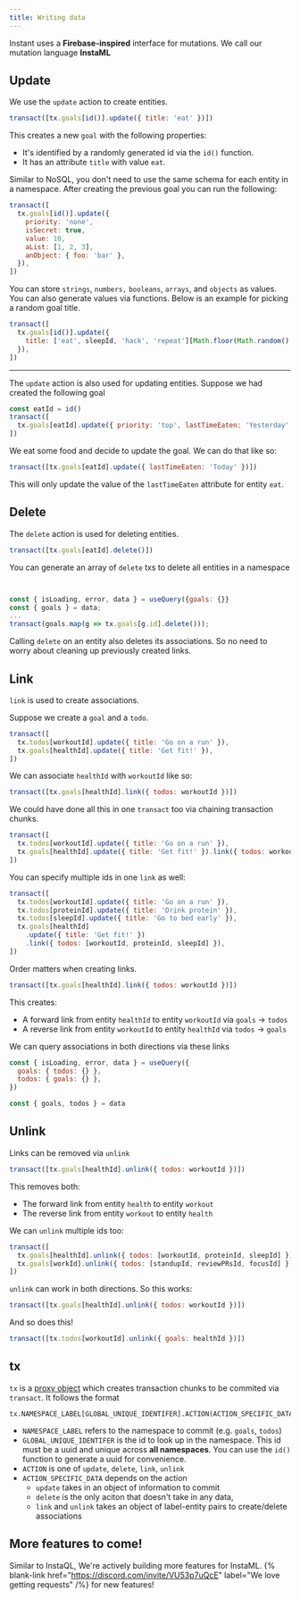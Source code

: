```yaml
---
title: Writing data
---
```


Instant uses a **Firebase-inspired** interface for mutations. We call our mutation language **InstaML**

## Update

We use the `update` action to create entities.

```javascript
transact([tx.goals[id()].update({ title: 'eat' })])
```

This creates a new `goal` with the following properties:

- It's identified by a randomly generated id via the `id()` function.
- It has an attribute `title` with value `eat`.

Similar to NoSQL, you don't need to use the same schema for each entity in a namespace. After creating the previous goal you can run the following:

```javascript
transact([
  tx.goals[id()].update({
    priority: 'none',
    isSecret: true,
    value: 10,
    aList: [1, 2, 3],
    anObject: { foo: 'bar' },
  }),
])
```

You can store `strings`, `numbers,` `booleans`, `arrays`, and `objects` as values. You can also generate values via functions. Below is an example for picking a random goal title.

```javascript
transact([
  tx.goals[id()].update({
    title: ['eat', sleepId, 'hack', 'repeat'][Math.floor(Math.random() * 4)],
  }),
])
```

---

The `update` action is also used for updating entities. Suppose we had created the following goal

```javascript
const eatId = id()
transact([
  tx.goals[eatId].update({ priority: 'top', lastTimeEaten: 'Yesterday' }),
])
```

We eat some food and decide to update the goal. We can do that like so:

```javascript
transact([tx.goals[eatId].update({ lastTimeEaten: 'Today' })])
```

This will only update the value of the `lastTimeEaten` attribute for entity `eat`.

## Delete

The `delete` action is used for deleting entities.

```javascript
transact([tx.goals[eatId].delete()])
```

You can generate an array of `delete` txs to delete all entities in a namespace

```javascript


const { isLoading, error, data } = useQuery({goals: {}}
const { goals } = data;
...
transact(goals.map(g => tx.goals[g.id].delete()));
```

Calling `delete` on an entity also deletes its associations. So no need to worry about cleaning up previously created links.

## Link

`link` is used to create associations.

Suppose we create a `goal` and a `todo`.

```javascript
transact([
  tx.todos[workoutId].update({ title: 'Go on a run' }),
  tx.goals[healthId].update({ title: 'Get fit!' }),
])
```

We can associate `healthId` with `workoutId` like so:

```javascript
transact([tx.goals[healthId].link({ todos: workoutId })])
```

We could have done all this in one `transact` too via chaining transaction chunks.

```javascript
transact([
  tx.todos[workoutId].update({ title: 'Go on a run' }),
  tx.goals[healthId].update({ title: 'Get fit!' }).link({ todos: workoutId }),
])
```

You can specify multiple ids in one `link` as well:

```javascript
transact([
  tx.todos[workoutId].update({ title: 'Go on a run' }),
  tx.todos[proteinId].update({ title: 'Drink protein' }),
  tx.todos[sleepId].update({ title: 'Go to bed early' }),
  tx.goals[healthId]
    .update({ title: 'Get fit!' })
    .link({ todos: [workoutId, proteinId, sleepId] }),
])
```

Order matters when creating links.

```javascript
transact([tx.goals[healthId].link({ todos: workoutId })])
```

This creates:

- A forward link from entity `healthId` to entity `workoutId` via `goals` -> `todos`
- A reverse link from entity `workoutId` to entity `healthId` via `todos` -> `goals`

We can query associations in both directions via these links

```javascript
const { isLoading, error, data } = useQuery({
  goals: { todos: {} },
  todos: { goals: {} },
})

const { goals, todos } = data
```

## Unlink

Links can be removed via `unlink`

```javascript
transact([tx.goals[healthId].unlink({ todos: workoutId })])
```

This removes both:

- The forward link from entity `health` to entity `workout`
- The reverse link from entity `workout` to entity `health`

We can `unlink` multiple ids too:

```javascript
transact([
  tx.goals[healthId].unlink({ todos: [workoutId, proteinId, sleepId] }),
  tx.goals[workId].unlink({ todos: [standupId, reviewPRsId, focusId] }),
])
```

`unlink` can work in both directions. So this works:

```javascript
transact([tx.goals[healthId].unlink({ todos: workoutId })])
```

And so does this!

```javascript
transact([tx.todos[workoutId].unlink({ goals: healthId })])
```

## tx

`tx` is a [proxy object](https://developer.mozilla.org/en-US/docs/Web/JavaScript/Reference/Global_Objects/Proxy) which creates transaction chunks to be commited via `transact`. It follows the format

```
tx.NAMESPACE_LABEL[GLOBAL_UNIQUE_IDENTIFER].ACTION(ACTION_SPECIFIC_DATA)
```

- `NAMESPACE_LABEL` refers to the namespace to commit (e.g. `goals`, `todos`)
- `GLOBAL_UNIQUE_IDENTIFER` is the id to look up in the namespace. This id must be a uuid and unique across **all namespaces**. You can use the `id()` function to generate a uuid for convenience.
- `ACTION` is one of `update`, `delete`, `link`, `unlink`
- `ACTION_SPECIFIC_DATA` depends on the action
  - `update` takes in an object of information to commit
  - `delete` is the only aciton that doesn't take in any data,
  - `link` and `unlink` takes an object of label-entity pairs to create/delete associations

## More features to come!

Similar to InstaQL, We're actively building more features for InstaML. {% blank-link href="https://discord.com/invite/VU53p7uQcE" label="We love getting requests" /%} for new features!
